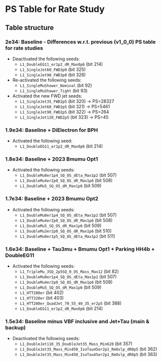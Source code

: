 # PS Table for Rate Study

## Table structure 

### 2e34: Baseline - Differences w.r.t. previous (v1_0_0) PS table for rate studies
   - Deactivated the following seeds: 
      - `L1_DoubleEG11_er1p2_dR_Max0p6` (bit 214)
      - `L1_SingleJet60_FWD3p0` (bit 325)
      - `L1_SingleJet90_FWD3p0` (bit 326)
   - Re-activated the following seeds: 
      - `L1_SingleMuShower_Nominal` (bit 92)
      - `L1_SingleMuShower_Tight` (bit 93)
   - Activated the new FWD jet seeds: 
      - `L1_SingleJet35_FWD2p5` (bit 320) -> PS=28327
      - `L1_SingleJet60_FWD2p5` (bit 321) -> PS=5461
      - `L1_SingleJet90_FWD2p5` (bit 322) -> PS=264
      - `L1_SingleJet120_FWD2p5` (bit 323) -> PS=45


### 1.9e34: Baseline + DiElectron for BPH 
   - Activated the following seed: 
      - `L1_DoubleEG11_er1p2_dR_Max0p6` (bit 214)


### 1.8e34: Baseline + 2023 Bmumu Opt1
   - Activated the following seeds: 
      - `L1_DoubleMu0er1p4_SQ_OS_dEta_Max1p2` (bit 507)
      - `L1_DoubleMu4er2p0_SQ_OS_dR_Max1p6` (bit 508)
      - `L1_DoubleMu5_SQ_OS_dR_Max1p6` (bit 509)


### 1.7e34: Baseline + 2023 Bmumu Opt2
   - Activated the following seeds: 
      - `L1_DoubleMu0er1p4_SQ_OS_dEta_Max1p2` (bit 507)
      - `L1_DoubleMu4er2p0_SQ_OS_dR_Max1p6` (bit 508)
      - `L1_DoubleMu5_SQ_OS_dR_Max1p6` (bit 509)
      - `L1_DoubleMu3er2p0_SQ_OS_dR_Max1p6` (bit 510)
      - `L1_DoubleMu0er1p5_SQ_OS_dEta_Max1p2`  (bit 511)


### 1.6e34: Baseline + Tau3mu + Bmumu Opt1 + Parking HH4b + DoubleEG11
   - Activated the following seeds: 
      - `L1_TripleMu_3SQ_2p5SQ_0_OS_Mass_Max12` (bit 82)
      - `L1_DoubleMu0er1p4_SQ_OS_dEta_Max1p2` (bit 507)
      - `L1_DoubleMu4er2p0_SQ_OS_dR_Max1p6` (bit 508)
      - `L1_DoubleMu5_SQ_OS_dR_Max1p6` (bit 509)
      - `L1_HTT280er` (bit 402)
      - `L1_HTT320er` (bit 403)
      - `L1_HTT280er_QuadJet_70_55_40_35_er2p5` (bit 388)
      - `L1_DoubleEG11_er1p2_dR_Max0p6` (bit 214)


### 1.5e34: Baseline minus VBF inclusive and Jet+Tau (main & backup)
   - Deactivated the following seeds:
      - `L1_DoubleJet110_35_DoubleJet35_Mass_Min620` (bit 357)
      - `L1_DoubleJet35_Mass_Min450_IsoTau45er2p1_RmOvlp_dR0p5` (bit 362)
      - `L1_DoubleJet35_Mass_Min450_IsoTau45er2p1_RmOvlp_dR0p5` (bit 363)


<br/>

